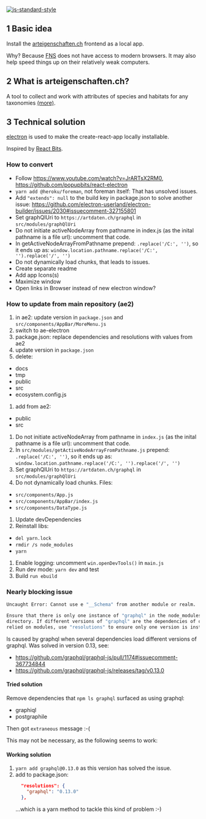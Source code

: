 [![js-standard-style](https://img.shields.io/badge/license-ISC-brightgreen.svg)](https://github.com/barbalex/ae-electron/blob/master/license.md)

## 1 Basic idea
Install the [arteigenschaften.ch](http://arteigenschaften.ch) frontend as a local app.

Why? Because [FNS](https://naturschutz.zh.ch) does not have access to modern browsers. It may also help speed things up on their relatively weak computers.

## 2 What is arteigenschaften.ch?
A tool to collect and work with attributes of species and habitats for any taxonomies [(more)](https://github.com/barbalex/ae2/blob/master/readme.md).

## 3 Technical solution
[electron](https://electronjs.org) is used to make the create-react-app locally installable.

Inspired by [React Bits](https://www.youtube.com/watch?v=JrARTsX2RM0).

### How to convert

- Follow https://www.youtube.com/watch?v=JrARTsX2RM0, https://github.com/popupbits/react-electron
- `yarn add @heroku/foreman`, not foreman itself: That has unsolved issues.
- Add `"extends": null` to the build key in package.json to solve another issue: https://github.com/electron-userland/electron-builder/issues/2030#issuecomment-327155801
- Set graphQlUri to `https://artdaten.ch/graphql` in `src/modules/graphQlUri`
- Do not initiate activeNodeArray from pathname in index.js (as the inital pathname is a file url): uncomment that code.
- In getActiveNodeArrayFromPathname prepend: `.replace('/C:', '')`, so it ends up as: `window.location.pathname.replace('/C:', '').replace('/', '')`
- Do not dynamically load chunks, that leads to issues.
- Create separate readme
- Add app Icons(s)
- Maximize window
- Open links in Browser instead of new electron window?

### How to update from main repository (ae2)
1. in ae2: update version in `package.json` and `src/components/AppBar/MoreMenu.js`
1. switch to ae-electron
1. package.json: replace dependencies and resolutions with values from ae2
1. update version in `package.json`
1. delete:
  - docs
  - tmp
  - public
  - src
  - ecosystem.config.js
1. add from ae2:
  - public
  - src
1. Do not initiate activeNodeArray from pathname in `index.js` (as the inital pathname is a file url): uncomment that code.
1. In `src/modules/getActiveNodeArrayFromPathname.js` prepend: `.replace('/C:', '')`, so it ends up as: `window.location.pathname.replace('/C:', '').replace('/', '')`
1. Set graphQlUri to `https://artdaten.ch/graphql` in `src/modules/graphQlUri`
1. Do not dynamically load chunks. Files:
  - `src/components/App.js`
  - `src/components/AppBar/index.js`
  - `src/components/DataType.js`
1. Update devDependencies
1. Reinstall libs:
  - `del yarn.lock`
  - `rmdir /s node_modules`
  - `yarn`
1. Enable logging: uncomment `win.openDevTools()` in `main.js`
1. Run dev mode: `yarn dev` and test
1. Build `run ebuild`

### Nearly blocking issue
```bash
Uncaught Error: Cannot use e "__Schema" from another module or realm.

Ensure that there is only one instance of "graphql" in the node_modules
directory. If different versions of "graphql" are the dependencies of other
relied on modules, use "resolutions" to ensure only one version is installed.
```

Is caused by graphql when several dependencies load different versions of graphql. Was solved in version 0.13, see:

- https://github.com/graphql/graphql-js/pull/1174#issuecomment-367734844
- https://github.com/graphql/graphql-js/releases/tag/v0.13.0

#### Tried solution

Remove dependencies that `npm ls graphql` surfaced as using graphql:

- graphiql
- postgraphile

Then got `extraneous` message :-(

This may not be necessary, as the following seems to work:

#### Working solution
1. `yarn add graphql@0.13.0` as this version has solved the issue.
1. add to package.json:
    ```json
      "resolutions": {
        "graphql": "0.13.0"
      },
    ```
    ...which is a yarn method to tackle this kind of problem :-)